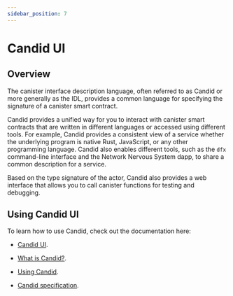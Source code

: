 ```yaml
---
sidebar_position: 7
---
```


# Candid UI 


## Overview
The canister interface description language, often referred to as Candid or more generally as the IDL, provides a common language for specifying the signature of a canister smart contract.

Candid provides a unified way for you to interact with canister smart contracts that are written in different languages or accessed using different tools.
For example, Candid provides a consistent view of a service whether the underlying program is native Rust, JavaScript, or any other programming language. 
Candid also enables different tools, such as the `dfx` command-line interface and the Network Nervous System dapp, to share a common description for a service.

Based on the type signature of the actor, Candid also provides a web interface that allows you to call canister functions for testing and debugging.

## Using Candid UI

To learn how to use Candid, check out the documentation here:

- [Candid UI](/docs/current/developer-docs/smart-contracts/candid).

- [What is Candid?](/docs/current/developer-docs/smart-contracts/candid/candid-concepts).

- [Using Candid](/docs/current/developer-docs/smart-contracts/candid/candid-howto).

- [Candid specification](https://github.com/dfinity/candid/blob/master/spec/Candid.md).
